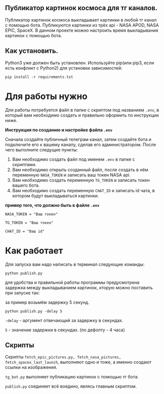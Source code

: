 
## Публикатор картинок космоса для тг каналов.

Публикатор картинок космоса выкладывает картинки в любой тг канал с помощью бота.
Публикуются картинки из трёх api - NASA APOD, NASA EPIC, SpaceX. В данном проекте можно настроить время выкладывания картинок с помощью бота.

## Как установить.

Python3 уже должен быть установлен. Используйте pip(или pip3, если есть конфликт с Python2) для установки зависимостей:

```pip install -r requirements.txt```

Для работы нужно
=
Для работы потребуется файл в папке с скриптом под названием ```.env```, 
в который вам необходимо создать и правильно оформить по инструкции ниже.


**Инструкция по созданию и настройке файла ```.env```**

Сначала создайте публичный телеграм канал, затем создайте бота и подключите его к вашему каналу, сделав его администратором.
После чего выполните следущие пункты:

1. Вам необходимо создать файл под именем ```.env``` в папке с скриптами.
2. Вам необходимо открыть созданный файл, после создать в нём переменную ```NASA_TOKEN``` и записать  ваш токен NASA api.
3. Вам необходимо создать переменную ```TG_TOKEN``` и записать токен вашего бота.
4. Вам необходимо создать переменную ```CHAT_ID``` и записать id чата, в котором будут выкладываться картинки. 

**пример того, что должно быть в файле ```.env```**

```NASA_TOKEN = "Ваш токен"```

```TG_TOKEN = "Ваш токен"```

```CHAT_ID = "Ваш id"```

Как работает
=
Для запуска вам надо написать в терминал следующие команды:

`python publish.py`

для удобства и правильной работы программы предусмотрена задержка между выкладыванием картинок, кторую можно поставить при запуске так:

за пример возьмём задержку 5 секунд.

`python publish.py -delay 5`

```-delay``` - аргумент отвечающий за задержку в секундах.

```5``` - значение задержки в секундах. (по дефолту - 4 часа)

## Скрипты

Скрипты ```fetch_epic_pictures.py, fetch_nasa_pictures, fetch_spacex_last_launch```, выполняют одно и тоже, а именно создают ссылки на изображения.

```tg_bot.py``` выполняет публикацию картинок с помощью тг бота.

```publish.py``` соединяет всё воедино, являсь главным скриптом.
